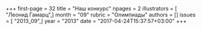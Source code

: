 +++
first-page = 32
title = "Наш конкурс"
npages = 2
illustrators = [ "Леонид Гамарц",]
month = "09"
rubric = "Олимпиады"
authors = []
issues = [ "2013_09",]
year = "2013"
date = "2017-04-24T15:37:57+03:00"
+++
